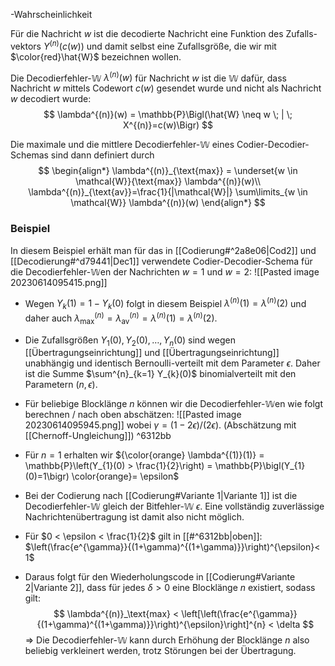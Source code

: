 -Wahrscheinlichkeit

Für die Nachricht $w$ ist die decodierte Nachricht eine Funktion des Zufalls-  
vektors $Y^{(n)}(c(w))$ und damit selbst eine Zufallsgröße, die wir mit $\color{red}\hat{W}$ bezeichnen wollen.

Die Decodierfehler-$\mathbb{W}$ $\lambda^{(n)}(w)$ für Nachricht $w$ ist die $\mathbb{W}$ dafür, dass Nachricht $w$ mittels Codewort $c(w)$ gesendet wurde und nicht als Nachricht $w$ decodiert wurde:
$$
\lambda^{(n)}(w) = \mathbb{P}\Bigl(\hat{W} \neq w \; | \; X^{(n)}=c(w)\Bigr)
$$

Die maximale und die mittlere Decodierfehler-$\mathbb{W}$ eines Codier-Decodier-Schemas sind dann definiert durch
$$
\begin{align*}
\lambda^{(n)}_{\text{max}} = \underset{w \in \mathcal{W}}{\text{max}} \lambda^{(n)}(w)\\
\lambda^{(n)}_{\text{av}}=\frac{1}{|\mathcal{W}|} \sum\limits_{w \in \mathcal{W}} \lambda^{(n)}(w)
\end{align*}
$$

### Beispiel
In diesem Beispiel erhält man für das in [[Codierung#^2a8e06|Cod2]] und [[Decodierung#^d79441|Dec1]] verwendete Codier-Decodier-Schema für die Decodierfehler-$\mathbb{W}$en der Nachrichten $w=1$ und $w=2$:
![[Pasted image 20230614095415.png]]

- Wegen $Y_{k}(1)=1-Y_{k}(0)$ folgt in diesem Beispiel $\lambda^{(n)}(1)=\lambda^{(n)}(2)$ und daher auch $\lambda^{(n)}_\text{max} = \lambda^{(n)}_{\text{av}} = \lambda^{(n)}(1) = \lambda^{(n)}(2)$.

- Die Zufallsgrößen $Y_{1}(0),Y_{2}(0),…,Y_{n}(0)$ sind wegen [[Übertragungseinrichtung]] und [[Übertragungseinrichtung]] unabhängig und identisch Bernoulli-verteilt mit dem Parameter $\epsilon$. Daher ist die Summe $\sum^{n}_{k=1} Y_{k}(0)$ binomialverteilt mit den Parametern $(n,\epsilon)$.
- Für beliebige Blocklänge $n$ können wir die Decodierfehler-$\mathbb{W}$en wie folgt berechnen / nach oben abschätzen:
![[Pasted image 20230614095945.png]]
wobei $\gamma=(1-2 \epsilon)/(2 \epsilon)$. (Abschätzung mit [[Chernoff-Ungleichung]])
 ^6312bb
- Für $n=1$ erhalten wir ${\color{orange} \lambda^{(1)}(1)} = \mathbb{P}\left(Y_{1}(0) > \frac{1}{2}\right) = \mathbb{P}\bigl(Y_{1}(0)=1\bigr) \color{orange}= \epsilon$
- Bei der Codierung nach [[Codierung#Variante 1|Variante 1]] ist die Decodierfehler-$\mathbb{W}$ gleich der Bitfehler-$\mathbb{W}\; \epsilon$. Eine vollständig zuverlässige Nachrichtenübertragung ist damit also nicht möglich.

- Für $0 < \epsilon < \frac{1}{2}$ gilt in [[#^6312bb|oben]]: $\left(\frac{e^{\gamma}}{(1+\gamma)^{(1+\gamma)}}\right)^{\epsilon}< 1$
- Daraus folgt für den Wiederholungscode in [[Codierung#Variante 2|Variante 2]], dass für jedes $\delta > 0$ eine Blocklänge $n$ existiert, sodass gilt:
$$
\lambda^{(n)}_\text{max} < \left[\left(\frac{e^{\gamma}}{(1+\gamma)^{(1+\gamma)}}\right)^{\epsilon}\right]^{n} < \delta
$$
=> Die Decodierfehler-$\mathbb{W}$ kann durch Erhöhung der Blocklänge $n$ also beliebig verkleinert werden, trotz Störungen bei der Übertragung.